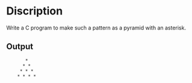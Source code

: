 # Discription

Write a C program to make such a pattern as a pyramid with an asterisk.


## Output	

		   *
		  * *
		 * * *
		* * * *